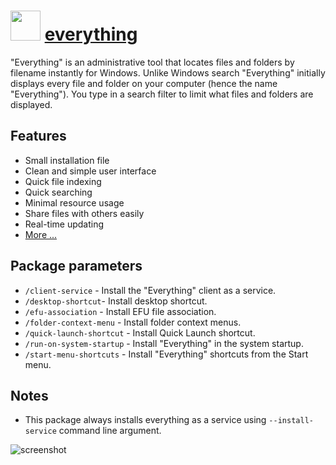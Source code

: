 ﻿# <img src="https://cdn.rawgit.com/chocolatey/chocolatey-coreteampackages/cf277846cf6b5436461ebd5f21b00efd67ee9910/icons/everything.png" width="48" height="48"/> [everything](https://chocolatey.org/packages/everything)

"Everything" is an administrative tool that locates files and folders by filename instantly for Windows.
Unlike Windows search "Everything" initially displays every file and folder on your computer (hence the name "Everything").
You type in a search filter to limit what files and folders are displayed.

## Features

- Small installation file
- Clean and simple user interface
- Quick file indexing
- Quick searching
- Minimal resource usage
- Share files with others easily
- Real-time updating
- [More ...](https://www.voidtools.com/faq/)

## Package parameters

- `/client-service`	- Install the "Everything" client as a service.
- `/desktop-shortcut`- Install desktop shortcut.
- `/efu-association` - Install EFU file association.
- `/folder-context-menu` - Install folder context menus.
- `/quick-launch-shortcut` - Install Quick Launch shortcut.
- `/run-on-system-startup` - Install "Everything" in  the system startup.
- `/start-menu-shortcuts` - Install "Everything" shortcuts from the Start menu.

## Notes

- This package always installs everything as a service using `--install-service` command line argument.

![screenshot](https://cdn.rawgit.com/chocolatey/chocolatey-coreteampackages/master/automatic/everything/screenshot.png)
